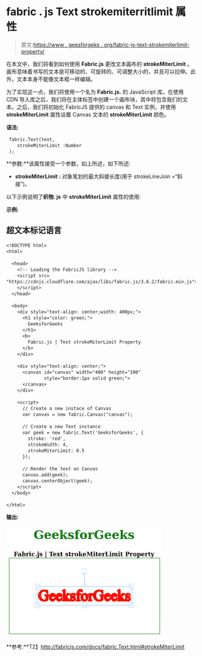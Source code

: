 # fabric . js Text strokemiterritlimit 属性

> 原文:[https://www . geesforgeks . org/fabric-js-text-strokemiterlimit-property/](https://www.geeksforgeeks.org/fabric-js-text-strokemiterlimit-property/)

在本文中，我们将看到如何使用 **Fabric.js** 更改文本画布的 **strokeMiterLimit** 。画布意味着书写的文本是可移动的、可旋转的、可调整大小的，并且可以拉伸。此外，文本本身不能像文本框一样编辑。

为了实现这一点，我们将使用一个名为 **Fabric.js.** 的 JavaScript 库。在使用 CDN 导入库之后，我们将在主体标签中创建一个画布块，其中将包含我们的文本。之后，我们将初始化 FabricJS 提供的 canvas 和 Text 实例，并使用 **strokeMiterLimit** 属性设置 Canvas 文本的 **strokeMiterLimit** 颜色。

**语法:**

```
 fabric.Text(text,
    strokeMiterLimit :Number
 ); 
```

**参数:**该属性接受一个参数，如上所述，如下所述:

*   **strokeMiterLimit :** 对象笔划的最大斜接长度(用于 strokeLineJoin =“斜接”)。

以下示例说明了**织物. js** 中 **strokeMiterLimit** 属性的使用:

**示例:**

## 超文本标记语言

```
<!DOCTYPE html> 
<html> 

  <head> 
    <!-- Loading the FabricJS library -->
    <script src= 
"https://cdnjs.cloudflare.com/ajax/libs/fabric.js/3.6.2/fabric.min.js"> 
    </script> 
  </head> 

  <body> 
    <div style="text-align: center;width: 400px;"> 
      <h1 style="color: green;"> 
        GeeksforGeeks 
      </h1>
      <b> 
        Fabric.js | Text strokeMiterLimit Property 
      </b> 
    </div> 

    <div style="text-align: center;"> 
      <canvas id="canvas" width="400" height="200"
              style="border:1px solid green;"> 
      </canvas> 
    </div> 

    <script> 
      // Create a new instace of Canvas 
      var canvas = new fabric.Canvas("canvas"); 

      // Create a new Text instance 
      var geek = new fabric.Text('GeeksforGeeks', {  
        stroke: 'red',  
        strokeWidth: 4,
        strokeMiterLimit: 0.5
      }); 

      // Render the text on Canvas 
      canvas.add(geek); 
      canvas.centerObject(geek);
    </script> 
  </body> 

</html>
```

**输出:**

![](img/ef95c2e72d48ecd11c2f0c81f3af9cce.png)

**参考:**T2】http://fabricjs.com/docs/fabric.Text.html#strokeMiterLimit